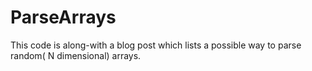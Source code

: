 # ParseArrays
This code is along-with a blog post which lists a possible way to parse random( N dimensional) arrays. 
